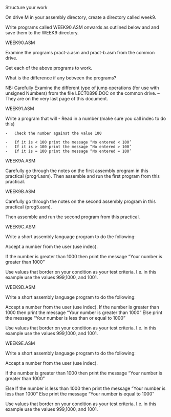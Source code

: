 Structure your work

On drive M in your assembly directory, create a directory called week9.

Write programs called WEEK90.ASM onwards as outlined below and and save them to the WEEK9 directory.




WEEK90.ASM

Examine the programs pract-a.asm and pract-b.asm from the common drive.

Get each of the above programs to work.

What is the difference if any between the programs?

NB: Carefully Examine the different type of jump operations (for use with unsigned
Numbers) from the file LECT0898.DOC on the common drive. – They are on the very
last page of this document.


WEEK91.ASM

Write a program that will
	-   Read in a number (make sure you call indec to do this)

	-   Check the number against the value 100

	-   If it is < 100 print the message “No entered < 100’ 
	-   If it is > 100 print the message “No entered > 100’ 
	-   If it is = 100 print the message “No entered = 100’ 





WEEK9A.ASM

Carefully go through the notes on the first assembly program in this practical
(prog4.asm). Then assemble and run the first program from this practical.


	
WEEK9B.ASM
		
Carefully go through the notes on the second assembly program in this practical
(prog5.asm). 

Then assemble and run the second program from this practical.


WEEK9C.ASM

Write a short assembly language program to do the following:

Accept a number from the user (use indec).

If the number is greater than 1000 then 
	print the message  “Your number is greater than 1000”

Use values that border on your condition as your test criteria.
I.e. in this example use the values 999,1000, and 1001.



 
WEEK9D.ASM

Write a short assembly language program to do the following:

Accept a number from the user (use indec).
If the number is greater than 1000 then 
	print the message “Your number is greater than 1000”
Else 
	print the message “Your number is less than or equal to 1000”

Use values that border on your condition as your test criteria.
I.e. in this example use the values 999,1000, and 1001.


WEEK9E.ASM

Write a short assembly language program to do the following:

Accept a number from the user (use indec).

If the number is greater than 1000 then 
	print the message	 “Your number is greater than 1000”
	
Else
	If the number is less than 1000 then 
		print the message “Your number is less than 1000”
	Else 
		print the message “Your number is equal to 1000”


Use values that border on your condition as your test criteria.
I.e. in this example use the values 999,1000, and 1001.
		

